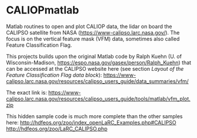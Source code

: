 # CALIOPmatlab

Matlab routines to open and plot CALIOP data, the lidar on board the
CALIPSO satellite from NASA (https://www-calipso.larc.nasa.gov/). The
focus is on the vertical feature mask (VFM) data, sometimes also
called Feature Classification Flag.

This projects builds upon the original Matlab code by Ralph Kuehn
(U. of Wisconsin-Madison,
https://espo.nasa.gov/gasex/person/Ralph_Kuehn) that can be accessed
at the CALIPSO website here (see section *Layout of the Feature
Classification Flag data block*):
https://www-calipso.larc.nasa.gov/resources/calipso_users_guide/data_summaries/vfm/

The exact link is:
https://www-calipso.larc.nasa.gov/resources/calipso_users_guide/tools/matlab/vfm_plot.zip

This hidden sample code is much more complete than the other samples here:
http://hdfeos.org/zoo/index_openLaRC_Examples.php#CALIPSO
http://hdfeos.org/zoo/LaRC_CALIPSO.php

